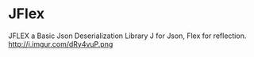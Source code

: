 # JFlex
JFLEX a Basic Json Deserialization Library
J for Json, Flex for reflection.
http://i.imgur.com/dRy4vuP.png
